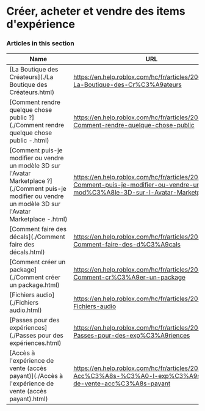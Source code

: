# Créer, acheter et vendre des items d'expérience  
### Articles in this section
Name|URL
-|-
[La Boutique des Créateurs](./La Boutique des Créateurs.html) |https://en.help.roblox.com/hc/fr/articles/206580683-La-Boutique-des-Cr%C3%A9ateurs
[Comment rendre quelque chose public ?](./Comment rendre quelque chose public -.html) |https://en.help.roblox.com/hc/fr/articles/203313230-Comment-rendre-quelque-chose-public
[Comment puis-je modifier ou vendre un modèle 3D sur l'Avatar Marketplace ?](./Comment puis-je modifier ou vendre un modèle 3D sur l'Avatar Marketplace -.html) |https://en.help.roblox.com/hc/fr/articles/203313250-Comment-puis-je-modifier-ou-vendre-un-mod%C3%A8le-3D-sur-l-Avatar-Marketplace
[Comment faire des décals](./Comment faire des décals.html) |https://en.help.roblox.com/hc/fr/articles/203313930-Comment-faire-des-d%C3%A9cals
[Comment créer un package](./Comment créer un package.html) |https://en.help.roblox.com/hc/fr/articles/203313910-Comment-cr%C3%A9er-un-package
[Fichiers audio](./Fichiers audio.html) |https://en.help.roblox.com/hc/fr/articles/203314070-Fichiers-audio
[Passes pour des expériences](./Passes pour des expériences.html) |https://en.help.roblox.com/hc/fr/articles/203314040-Passes-pour-des-exp%C3%A9riences
[Accès à l'expérience de vente (accès payant)](./Accès à l'expérience de vente (accès payant).html) |https://en.help.roblox.com/hc/fr/articles/203314090-Acc%C3%A8s-%C3%A0-l-exp%C3%A9rience-de-vente-acc%C3%A8s-payant